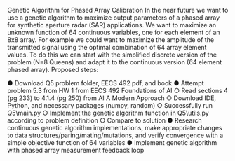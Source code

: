 Genetic Algorithm for Phased Array Calibration
In the near future we want to use a genetic algorithm to maximize output parameters of a phased array for synthetic aperture radar (SAR) applications. We want to maximize an unknown function of 64 continuous variables, one for each element of an 8x8 array. For example we could want to maximize the amplitude of the transmitted signal using the optimal combination of 64 array element values. To do this we can start with the simplified discrete version of the problem (N=8 Queens) and adapt it to the continuous version (64 element phased array).
Proposed steps:

●	Download Q5 problem folder, EECS 492 pdf, and book
●	Attempt problem 5.3 from HW 1 from EECS 492 Foundations of AI
○	Read sections 4 (pg 233) to 4.1.4 (pg 250) from AI A Modern Approach
○	Download IDE, Python, and necessary packages (numpy, random)
○	Successfully run Q5\main.py
○	Implement the genetic algorithm function in Q5\utils.py according to problem definition
○	Compare to solution
●	Research continuous genetic algorithm implementations, make appropriate changes to data structures/paring/mating/mutations, and verify convergence with a simple objective function of 64 variables
●	Implement genetic algorithm with phased array measurement feedback loop 
